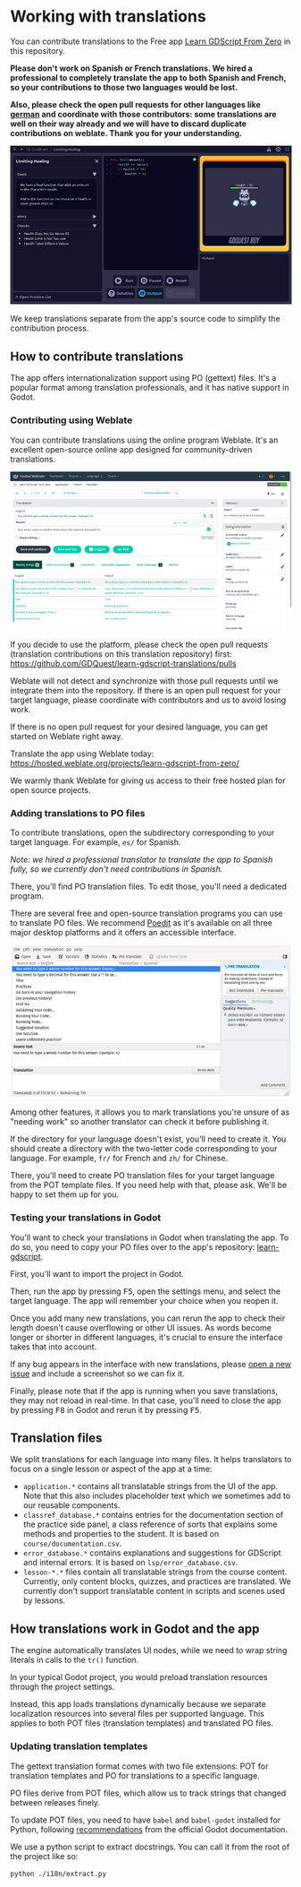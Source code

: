 # Working with translations

You can contribute translations to the Free app [Learn GDScript From Zero](https://github.com/GDQuest/learn-gdscript/) in this repository. 

**Please don't work on Spanish or French translations. We hired a professional to completely translate the app to both Spanish and French, so your contributions to those two languages would be lost.**

**Also, please check the open pull requests for other languages like [german](https://github.com/GDQuest/learn-gdscript-translations/pull/2) and coordinate with those contributors: some translations are well on their way already and we will have to discard duplicate contributions on weblate. Thank you for your understanding.**

![](images/app-practice-screen.png)

We keep translations separate from the app's source code to simplify the contribution process.


## How to contribute translations

The app offers internationalization support using PO (gettext) files. It's a popular format among translation professionals, and it has native support in Godot.

### Contributing using Weblate

You can contribute translations using the online program Weblate. It's an excellent open-source online app designed for community-driven translations.

![](images/weblate.png)

If you decide to use the platform, please check the open pull requests (translation contributions on this translation repository) first: https://github.com/GDQuest/learn-gdscript-translations/pulls

Weblate will not detect and synchronize with those pull requests until we integrate them into the repository. If there is an open pull request for your target language, please coordinate with contributors and us to avoid losing work.

If there is no open pull request for your desired language, you can get started on Weblate right away.

Translate the app using Weblate today: https://hosted.weblate.org/projects/learn-gdscript-from-zero/

We warmly thank Weblate for giving us access to their free hosted plan for open source projects.

### Adding translations to PO files

To contribute translations, open the subdirectory corresponding to your target language. For example, `es/` for Spanish.

_Note: we hired a professional translator to translate the app to Spanish fully, so we currently don't need contributions in Spanish._

There, you'll find PO translation files. To edit those, you'll need a dedicated program.

There are several free and open-source translation programs you can use to translate PO files. We recommend [Poedit](https://poedit.net/) as it's available on all three major desktop platforms and it offers an accessible interface.

![](images/poedit.png)

Among other features, it allows you to mark translations you're unsure of as "needing work" so another translator can check it before publishing it.

If the directory for your language doesn't exist, you'll need to create it. You should create a directory with the two-letter code corresponding to your language. For example, `fr/` for French and `zh/` for Chinese.

There, you'll need to create PO translation files for your target language from the POT template files. If you need help with that, please ask. We'll be happy to set them up for you.

### Testing your translations in Godot

You'll want to check your translations in Godot when translating the app. To do so, you need to copy your PO files over to the app's repository: [learn-gdscript](https://github.com/GDQuest/learn-gdscript/).

First, you'll want to import the project in Godot.

Then, run the app by pressing <kbd>F5</kbd>, open the settings menu, and select the target language. The app will remember your choice when you reopen it.

Once you add many new translations, you can rerun the app to check their length doesn't cause overflowing or other UI issues. As words become longer or shorter in different languages, it's crucial to ensure the interface takes that into account.

If any bug appears in the interface with new translations, please [open a new issue](https://github.com/GDQuest/learn-gdscript/issues) and include a screenshot so we can fix it.

Finally, please note that if the app is running when you save translations, they may not reload in real-time. In that case, you'll need to close the app by pressing <kbd>F8</kbd> in Godot and rerun it by pressing <kbd>F5</kbd>.

## Translation files

We split translations for each language into many files. It helps translators to focus on a single lesson or aspect of the app at a time:

* `application.*` contains all translatable strings from the UI of the app. Note that this also includes placeholder text which we sometimes add to our reusable components.
* `classref_database.*` contains entries for the documentation section of the practice side panel, a class reference of sorts that explains some methods and properties to the student. It is based on `course/documentation.csv`.
* `error_database.*` contains explanations and suggestions for GDScript and internal errors. It is based on `lsp/error_database.csv`.
* `lesson-*.*` files contain all translatable strings from the course content. Currently, only content blocks, quizzes, and practices are translated. We currently don't support translatable content in scripts and scenes used by lessons.

## How translations work in Godot and the app

The engine automatically translates UI nodes, while we need to wrap string literals in calls to the `tr()` function.

In your typical Godot project, you would preload translation resources through the project settings.

Instead, this app loads translations dynamically because we separate localization resources into several files per supported language. This applies to both POT files (translation templates) and translated PO files.

### Updating translation templates

The gettext translation format comes with two file extensions: POT for translation templates and PO for translations to a specific language.

PO files derive from POT files, which allow us to track strings that changed between releases finely.

To update POT files, you need to have `babel` and `babel-godot` installed for Python, following [recommendations](https://docs.godotengine.org/en/stable/tutorials/i18n/localization_using_gettext.html#creating-the-po-template-pot-using-pybabel) from the official Godot documentation.

We use a python script to extract docstrings. You can call it from the root of the project like so:

```
python ./i18n/extract.py
```
